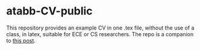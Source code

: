 # atabb-CV-public
This repository provides an example CV in one .tex file, without the use of a class, in latex, suitable for ECE or CS researchers.  The repo is a companion to [this post](https://amytabb.com/ts/2018_11_01/).

